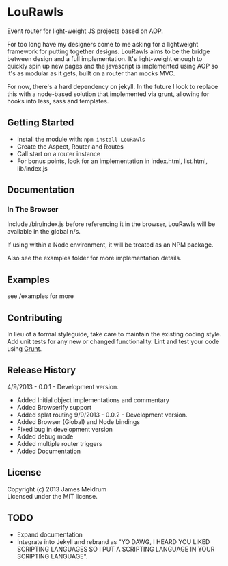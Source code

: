 # LouRawls

Event router for light-weight JS projects based on AOP.

For too long have my designers come to me asking for a lightweight framework for
putting together designs. LouRawls aims to be the bridge between design and a
full implementation. It's light-weight enough to quickly spin up new pages and
the javascript is implemented using AOP so it's as modular as it gets, built on
a router than mocks MVC.

For now, there's a hard dependency on jekyll. In the future I look to replace
this with a node-based solution that implemented via grunt, allowing for hooks
into less, sass and templates.

## Getting Started
- Install the module with: `npm install LouRawls`
- Create the Aspect, Router and Routes
- Call start on a router instance
- For bonus points, look for an implementation in index.html, list.html,
  lib/index.js

## Documentation

### In The Browser

Include /bin/index.js before referencing it in the browser, LouRawls will be available in the
global n/s.

If using within a Node environment, it will be treated as an NPM package.

Also see the examples folder for more implementation details.

## Examples
see /examples for more

## Contributing
In lieu of a formal styleguide, take care to maintain the existing coding style. Add unit tests for any new or changed functionality. Lint and test your code using [Grunt](http://gruntjs.com/).

## Release History
4/9/2013 - 0.0.1 - Development version.
  * Added Initial object implementations and commentary
  * Added Browserify support
  * Added splat routing
9/9/2013 - 0.0.2 - Development version.
  * Added Browser (Global) and Node bindings
  * Fixed bug in development version
  * Added debug mode
  * Added multiple router triggers
  * Added Documentation

## License
Copyright (c) 2013 James Meldrum  
Licensed under the MIT license.

## TODO
* Expand documentation
* Integrate into Jekyll and rebrand as "YO DAWG, I HEARD YOU LIKED SCRIPTING
  LANGUAGES SO I PUT A SCRIPTING LANGUAGE IN YOUR SCRIPTING LANGUAGE".
